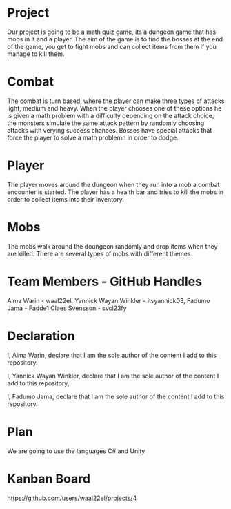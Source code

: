 # Project
Our project is going to be a math quiz game, its a dungeon game that has mobs in it and a player. The aim of the game is to find the bosses at the end of the game, you get to fight mobs and can collect items from them if you manage to kill them. 
# Combat 
The combat is turn based, where the player can make three types of attacks light, medium and heavy. When the player chooses one of these options he is given a math problem with a difficulty depending on the attack choice, the monsters simulate the same attack pattern by randomly choosing attacks with verying success chances. Bosses have special attacks that force the player to solve a math problemn in order to dodge. 
# Player
The player moves around the dungeon when they run into a mob a combat encounter is started. The player has a health bar and tries to kill the mobs in order to collect items into their inventory. 
# Mobs 
The mobs walk around the doungeon randomly and drop items when they are killed. There are several types of mobs with different themes.


# Team Members - GitHub Handles
Alma Warin - waal22el,
Yannick Wayan Winkler - itsyannick03, 
Fadumo Jama - Fadde1
Claes Svensson - svcl23fy

# Declaration
I, Alma Warin, declare that I am the sole author of the content I add to this repository.

I, Yannick Wayan Winkler, declare that I am the sole author of the content I add to this repository,

I, Fadumo Jama, declare that I am the sole author of the content I add to this repository.

# Plan
We are going to use the languages C# and Unity

# Kanban Board
https://github.com/users/waal22el/projects/4


